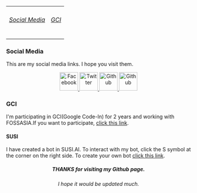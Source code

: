 <html>
<body>
<table border="0">
<tr>
<th>
<a href="#1"><h6>Social Media</h6></a>
</th>
<th>
<a href="#2"><h6>GCI</h6></a>
</th>
</tr>
</table>
<h3 id="#1">Social Media</h3>
<p>
This are my social media links. I hope you visit them.
</p>
<center>
<a target="_balnk" href="https://www.facebook.com/rasagnath.reddy">
<img alt="Facebook" src="http://chittagongit.com//images/facebook-logo-icon/facebook-logo-icon-5.jpg" width="50px" height="50px">
</a>
<a target="_balnk" href="https://twitter.com/rasagnathreddy">
<img alt="Twitter" src="https://i2.wp.com/indusdictum.com/wp-content/uploads/2017/08/twitter-logo-4.png?ssl=1" width="50px" height="50px">
</a>
<a target="_blank" href="https://github.com/rathindra3376">
<img alt="Github" src="https://image.flaticon.com/icons/svg/25/25231.svg" width="50px" height="50px">
</a>
<a target="_blank" href="https://www.linkedin.com/in/rasagnath3376/">
<img alt="Github" src="https://image.flaticon.com/icons/svg/174/174857.svg" width="50px" height="50px">
</a>
</center>
<h3 id="#2">GCI</h3>
<p>
I'm participating in GCI(Google Code-In) for 2 years and working with FOSSASIA.If you want to participate, <a target="_blank" href="https://codein.withgoogle.com/">click this link</a>.
</p>
<h4>SUSI</h4>
<p>I have created a bot in SUSI.AI. To interact with my bot, click the S symbol at the corner on the right side. To create your own bot <a target="_balnk" href="https://skills.susi.ai/">click this link</a>.</p>
<script type="text/javascript" id="susi-bot-script" data-userid="1204bb7ded2af750cc97a119d9175867" data-group="Social" data-language="en" data-skill="Sumthing" src="https://skills.susi.ai/susi-chatbot.js" >
</script>
<center>
<h5>THANKS for visiting my Github page.</h5>
<h6>I hope it would be updated much.</h6>
</center>
</body>
</html>
